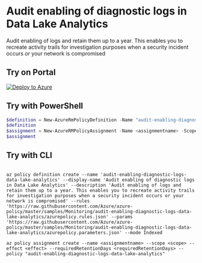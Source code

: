 # Audit enabling of diagnostic logs in Data Lake Analytics

Audit enabling of logs and retain them up to a year. This enables you to recreate activity trails for investigation purposes when a security incident occurs or your network is compromised

## Try on Portal

[![Deploy to Azure](http://azuredeploy.net/deploybutton.png)](https://portal.azure.com/?feature.customportal=false&microsoft_azure_policy=true&microsoft_azure_policy_policyinsights=true&feature.microsoft_azure_security_policy=true&microsoft_azure_marketplace_policy=true#blade/Microsoft_Azure_Policy/CreatePolicyDefinitionBlade/uri/https%3A%2F%2Fraw.githubusercontent.com%2FAzure%2Fazure-policy%2Fmaster%2Fsamples%2FMonitoring%2Faudit-enabling-diagnostic-logs-data-lake-analytics%2Fazurepolicy.json)

## Try with PowerShell

````powershell
$definition = New-AzureRmPolicyDefinition -Name "audit-enabling-diagnostic-logs-data-lake-analytics" -DisplayName "Audit enabling of diagnostic logs in Data Lake Analytics" -description "Audit enabling of logs and retain them up to a year. This enables you to recreate activity trails for investigation purposes when a security incident occurs or your network is compromised" -Policy 'https://raw.githubusercontent.com/Azure/azure-policy/master/samples/Monitoring/audit-enabling-diagnostic-logs-data-lake-analytics/azurepolicy.rules.json' -Parameter 'https://raw.githubusercontent.com/Azure/azure-policy/master/samples/Monitoring/audit-enabling-diagnostic-logs-data-lake-analytics/azurepolicy.parameters.json' -Mode Indexed
$definition
$assignment = New-AzureRMPolicyAssignment -Name <assignmentname> -Scope <scope> -effect <effect> -requiredRetentionDays <requiredRetentionDays> -PolicyDefinition $definition
$assignment 
````

## Try with CLI

````cli

az policy definition create --name 'audit-enabling-diagnostic-logs-data-lake-analytics' --display-name 'Audit enabling of diagnostic logs in Data Lake Analytics' --description 'Audit enabling of logs and retain them up to a year. This enables you to recreate activity trails for investigation purposes when a security incident occurs or your network is compromised' --rules 'https://raw.githubusercontent.com/Azure/azure-policy/master/samples/Monitoring/audit-enabling-diagnostic-logs-data-lake-analytics/azurepolicy.rules.json' --params 'https://raw.githubusercontent.com/Azure/azure-policy/master/samples/Monitoring/audit-enabling-diagnostic-logs-data-lake-analytics/azurepolicy.parameters.json' --mode Indexed

az policy assignment create --name <assignmentname> --scope <scope> --effect <effect> --requiredRetentionDays <requiredRetentionDays> --policy "audit-enabling-diagnostic-logs-data-lake-analytics" 

````
